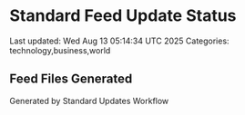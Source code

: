 # Standard Feed Update Status
Last updated: Wed Aug 13 05:14:34 UTC 2025
Categories: technology,business,world

## Feed Files Generated

Generated by Standard Updates Workflow
